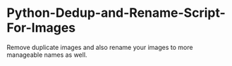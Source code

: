 # Python-Dedup-and-Rename-Script-For-Images
 Remove duplicate images and also rename your images to more manageable names as well.
